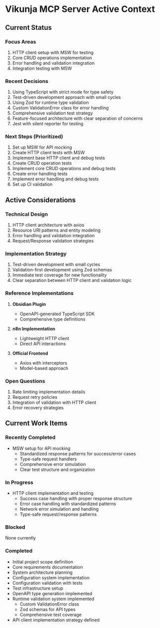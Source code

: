 # Vikunja MCP Server Active Context

## Current Status

### Focus Areas

1. HTTP client setup with MSW for testing
2. Core CRUD operations implementation
3. Error handling and validation integration
4. Integration testing with MSW

### Recent Decisions

1. Using TypeScript with strict mode for type safety
2. Test-driven development approach with small cycles
3. Using Zod for runtime type validation
4. Custom ValidationError class for error handling
5. Comprehensive validation test strategy
6. Feature-focused architecture with clear separation of concerns
7. Jest with silent reporter for testing

### Next Steps (Prioritized)

1. Set up MSW for API mocking
2. Create HTTP client tests with MSW
3. Implement base HTTP client and debug tests
4. Create CRUD operation tests
5. Implement core CRUD operations and debug tests
6. Create error handling tests
7. Implement error handling and debug tests
8. Set up CI validation

## Active Considerations

### Technical Design

1. HTTP client architecture with axios
2. Resource URI patterns and entity modeling
3. Error handling and validation integration
4. Request/Response validation strategies

### Implementation Strategy

1. Test-driven development with small cycles
2. Validation-first development using Zod schemas
3. Immediate test coverage for new functionality
4. Clear separation between HTTP client and validation logic

### Reference Implementations

1. **Obsidian Plugin**

   - OpenAPI-generated TypeScript SDK
   - Comprehensive type definitions

2. **n8n Implementation**

   - Lightweight HTTP client
   - Direct API interactions

3. **Official Frontend**
   - Axios with interceptors
   - Model-based approach

### Open Questions

1. Rate limiting implementation details
2. Request retry policies
3. Integration of validation with HTTP client
4. Error recovery strategies

## Current Work Items

### Recently Completed

- MSW setup for API mocking
  - Standardized response patterns for success/error cases
  - Type-safe request handlers
  - Comprehensive error simulation
  - Clear test structure and organization

### In Progress

- HTTP client implementation and testing
  - Success case handling with proper response structure
  - Error case handling with standardized patterns
  - Network error simulation and handling
  - Type-safe request/response patterns

### Blocked

None currently

### Completed

- Initial project scope definition
- Core requirements documentation
- System architecture planning
- Configuration system implementation
- Configuration validation with tests
- Test infrastructure setup
- OpenAPI type generation implemented
- Runtime validation system implemented
  - Custom ValidationError class
  - Zod schemas for API types
  - Comprehensive test coverage
- API client implementation strategy defined
